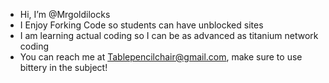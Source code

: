 -  Hi, I’m @Mrgoldilocks
- I Enjoy Forking Code so students can have unblocked sites
- I am learning actual coding so I can be as advanced as titanium network coding
- You can reach me at Tablepencilchair@gmail.com, make sure to use bittery in the subject!

<!---
Mrgoldilocks/Mrgoldilocks is a ✨ special ✨ repository because its `README.md` (this file) appears on your GitHub profile.
You can click the Preview link to take a look at your changes.
--->
